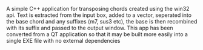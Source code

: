 A simple C++ application for transposing chords created using the win32 api.
Text is extracted from the input box, added to a vector, seperated into the base chord and any suffixes (m7, sus3 etc), 
the base is then recombined with its suffix and passed to the output window.
This app has been converted from a QT application so that it may be built more easily into a single EXE file with no external dependencies
